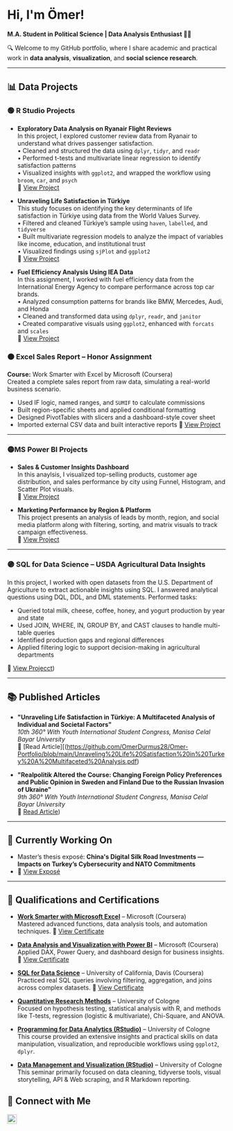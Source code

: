 # Hi, I'm Ömer!  
**M.A. Student in Political Science | Data Analysis Enthusiast 👨‍💻**  

🔍 Welcome to my GitHub portfolio, where I share academic and practical work in **data analysis**, **visualization**, and **social science research**.

---

## 📊 Data Projects

### 🟢 R Studio Projects

- **Exploratory Data Analysis on Ryanair Flight Reviews**  
  In this project, I explored customer review data from Ryanair to understand what drives passenger satisfaction.  
  • Cleaned and structured the data using `dplyr`, `tidyr`, and `readr`  
  • Performed t-tests and multivariate linear regression to identify satisfaction patterns  
  • Visualized insights with `ggplot2`, and wrapped the workflow using `broom`, `car`, and `psych`  
  🔗 [View Project](https://github.com/OmerDurmus28/Omer-Portfolio/blob/main/Ryanair%20Customer%20Satisfaction%20Report.pdf)

- **Unraveling Life Satisfaction in Türkiye**  
  This study focuses on identifying the key determinants of life satisfaction in Türkiye using data from the World Values Survey.  
  • Filtered and cleaned Türkiye’s sample using `haven`, `labelled`, and `tidyverse`  
  • Built multivariate regression models to analyze the impact of variables like income, education, and institutional trust  
  • Visualized findings using `sjPlot` and `ggplot2`  
  🔗 [View Project](https://github.com/OmerDurmus28/Omer-Portfolio/blob/main/Unraveling%20Life%20Satisfaction%20in%20Turkey%20A%20Multifaceted%20Analysis.pdf)

- **Fuel Efficiency Analysis Using IEA Data**  
  In this assignment, I worked with fuel efficiency data from the International Energy Agency to compare performance across top car brands.  
  • Analyzed consumption patterns for brands like BMW, Mercedes, Audi, and Honda  
  • Cleaned and transformed data using `dplyr`, `readr`, and `janitor`  
  • Created comparative visuals using `ggplot2`, enhanced with `forcats` and `scales`  
  🔗 [View Project](https://github.com/OmerDurmus28/Omer-Portfolio/blob/main/Fuel%20Efficiency%20Report.pdf)


### 🟠 Excel Sales Report – Honor Assignment  
**Course:** Work Smarter with Excel by Microsoft (Coursera)  
Created a complete sales report from raw data, simulating a real-world business scenario.  
- Used IF logic, named ranges, and `SUMIF` to calculate commissions  
- Built region-specific sheets and applied conditional formatting  
- Designed PivotTables with slicers and a dashboard-style cover sheet  
- Imported external CSV data and built interactive reports
🔗 [View Project](https://docs.google.com/spreadsheets/d/1FR9UlI07r4gYtkfnmj8AmjszBpjlUIyb9mAIMVS1m6w/edit?usp=sharing)
---

### 🟡MS Power BI Projects
- **Sales & Customer Insights Dashboard**  
In this anaylsis, I visualized top-selling products, customer age distribution, and sales performance by city using Funnel, Histogram, and Scatter Plot visuals.  
  🔗 [View Project](https://github.com/OmerDurmus28/Omer-Portfolio/blob/main/Power%20BI%202.pdf)

- **Marketing Performance by Region & Platform**  
  This project presents an analysis of leads by month, region, and social media platform along with filtering, sorting, and matrix visuals to track campaign effectiveness.  
  🔗 [View Project](https://github.com/OmerDurmus28/Omer-Portfolio/blob/main/Power%20BI%201.pdf)

---
### 🟣 SQL for Data Science – USDA Agricultural Data Insights
In this project, I worked with open datasets from the U.S. Department of Agriculture to extract actionable insights using SQL. I answered analytical questions using DQL, DDL, and DML statements.
Performed tasks: 
- Queried total milk, cheese, coffee, honey, and yogurt production by year and state  
- Used JOIN, WHERE, IN, GROUP BY, and CAST clauses to handle multi-table queries  
- Identified production gaps and regional differences  
- Applied filtering logic to support decision-making in agricultural departments

 🔗 [View Projecct](https://github.com/OmerDurmus28/Omer-Portfolio/blob/main/SQL_for_Data_Science_Project.pdf))

---

## 📚 Published Articles

- **"Unraveling Life Satisfaction in Türkiye: A Multifaceted Analysis of Individual and Societal Factors"**  
  *10th 360° With Youth International Student Congress, Manisa Celal Bayar University*  
  🔗 [Read Article][(https://github.com/OmerDurmus28/Omer-Portfolio/blob/main/Unraveling%20Life%20Satisfaction%20in%20Turkey%20A%20Multifaceted%20Analysis.pdf)

- **"Realpolitik Altered the Course: Changing Foreign Policy Preferences and Public Opinion in Sweden and Finland Due to the Russian Invasion of Ukraine"**  
  *9th 360° With Youth International Student Congress, Manisa Celal Bayar University*  
  🔗 [Read Article](https://github.com/OmerDurmus28/Omer-Portfolio/blob/main/Realpolitik%20Altered%20the%20Course.pdf))

---

## 🌱 Currently Working On

- Master’s thesis exposé: **China's Digital Silk Road Investments — Impacts on Turkey’s Cybersecurity and NATO Commitments**
-  🔗 [View Exposé](https://github.com/OmerDurmus28/Omer-Portfolio/blob/main/China's%20Digital%20Silk%20Road%20Investments%20%E2%80%94%20Impacts%20on%20Turkey%E2%80%99s%20Cybersecurity%20and%20NATO%20Commitments.pdf)
---

## 🧾 Qualifications and Certifications

- **[Work Smarter with Microsoft Excel](https://www.coursera.org/learn/work-smarter-with-microsoft-excel)** – Microsoft (Coursera)  
  Mastered advanced functions, data analysis tools, and automation techniques.
  🔗 [View Certificate](https://github.com/OmerDurmus28/Omer-Portfolio/blob/main/Coursera%20Excel%20Certificate.pdf)

- **[Data Analysis and Visualization with Power BI](https://www.coursera.org/learn/data-analysis-visualization-power-bi)** – Microsoft (Coursera)  
  Applied DAX, Power Query, and dashboard design for business insights.
  🔗 [View Certificate]( https://github.com/OmerDurmus28/Omer-Portfolio/blob/main/Coursera%20Power%20BI%20Certificate.pdf)
 

- **[SQL for Data Science](https://www.coursera.org/learn/sql-for-data-science)** – University of California, Davis (Coursera)  
  Practiced real SQL queries involving filtering, aggregation, and joins across complex datasets.
   🔗 [View Certificate](https://github.com/OmerDurmus28/Omer-Portfolio/blob/main/UC_Davis_SQL.pdf)
 

- **[Quantitative Research Methods](https://www.uni-koeln.de/)** – University of Cologne  
  Focused on hypothesis testing, statistical analysis with R, and methods like T-tests, regression (logistic & multivariate), Chi-Square, and ANOVA.

- **[Programming for Data Analytics (RStudio)](https://www.uni-koeln.de/)** – University of Cologne  
  This course provided an extensive insights and practical skills on data manipulation, visualization, and reproducible workflows using `ggplot2`, `dplyr`.

- **[Data Management and Visualization (RStudio)](https://www.uni-koeln.de/)** – University of Cologne  
  This seminar primarily focused on data cleaning, tidyverse tools, visual storytelling, API & Web scraping, and R Markdown reporting.


## 🤳 Connect with Me

[<img align="left" alt="LinkedIn" width="22px" src="https://cdn.jsdelivr.net/npm/simple-icons@v3/icons/linkedin.svg" />](https://www.linkedin.com/in/%C3%B6mer-faruk-durmu%C5%9F-6420a6225/)

<br/><br/>
<!--
**OmerDurmus28/OmerDurmus28** is a ✨ highlighted ✨ repo showcasing my academic and analytical work.
-->

